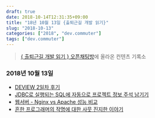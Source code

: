 ```yaml
---
draft: true
date: 2018-10-14T12:31:35+09:00
title: "18년 10월 13일 {출퇴근길 개발 읽기}"
slug: "2018-10-13"
categories: ["2018", "dev.commuter"]
tags: ["dev.commuter"]
---
```

>[{ 출퇴근길 개발 읽기 } 오픈채팅방](http://bit.ly/2QxBmW5)에 올라온 컨텐츠 기록소

### 2018년 10월 13일

- [DEVIEW 2일차 후기](http://bit.ly/2PxAUHw)
- [JDBC로 실행되는 SQL에 자동으로 프로젝트 정보 주석 남기기](bit.ly/2OXfHJP)
- [웹서버 - Nginx vs Apache 성능 비교](http://bit.ly/2yint7E)
- [흔한 프로그래머의 작명에 대한 사뭇 진지한 이야기](https://www.vobour.com/흔한-프로그래머의-작명에-대한-사뭇-진지한-이야기-hkfgq9xqm)